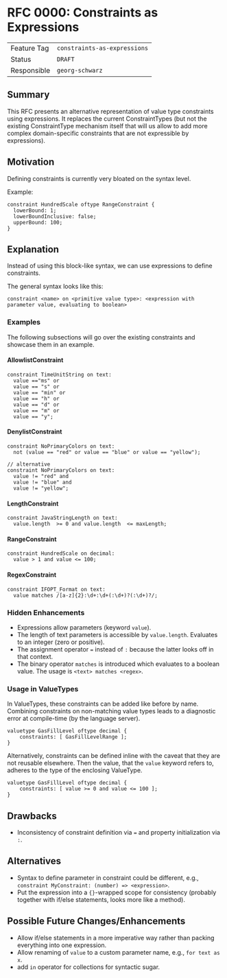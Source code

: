 <!--
SPDX-FileCopyrightText: 2023 Friedrich-Alexander-Universitat Erlangen-Nurnberg

SPDX-License-Identifier: AGPL-3.0-only
-->

# RFC 0000: Constraints as Expressions

| | |
|---|---|
| Feature Tag | `constraints-as-expressions` | 
| Status | `DRAFT` | <!-- Possible values: DRAFT, DISCUSSION, ACCEPTED, REJECTED -->
| Responsible | `georg-schwarz` | 
<!-- 
  Status Overview:
  - DRAFT: The RFC is not ready for a review and currently under change. Feel free to already ask for feedback on the structure and contents at this stage.
  - DISCUSSION: The RFC is open for discussion. Usually, we open a PR to trigger discussions.
  - ACCEPTED: The RFC was accepted. Create issues to prepare implementation of the RFC.
  - REJECTED: The RFC was rejected. If another revision emerges, switch to status DRAFT.
-->

## Summary

This RFC presents an alternative representation of value type constraints using expressions. It replaces the current ConstraintTypes (but not the existing ConstraintType mechanism itself that will us allow to add more complex domain-specific constraints that are not expressible by expressions).

## Motivation

Defining constraints is currently very bloated on the syntax level.

Example:
```
constraint HundredScale oftype RangeConstraint {
  lowerBound: 1;
  lowerBoundInclusive: false;
  upperBound: 100;      
}
```

## Explanation

Instead of using this block-like syntax, we can use expressions to define constraints.

The general syntax looks like this: 
```
constraint <name> on <primitive value type>: <expression with parameter value, evaluating to boolean>
```

### Examples

The following subsections will go over the existing constraints and showcase them in an example.

#### AllowlistConstraint

```
constraint TimeUnitString on text:
  value =="ms" or 
  value == "s" or 
  value == "min" or 
  value == "h" or 
  value == "d" or 
  value == "m" or 
  value == "y";
```

#### DenylistConstraint
```
constraint NoPrimaryColors on text:
  not (value == "red" or value == "blue" or value == "yellow");

// alternative
constraint NoPrimaryColors on text:
  value != "red" and 
  value != "blue" and 
  value != "yellow";
```

#### LengthConstraint
```
constraint JavaStringLength on text:
  value.length  >= 0 and value.length  <= maxLength;
```

#### RangeConstraint
```
constraint HundredScale on decimal:
  value > 1 and value <= 100; 
```

#### RegexConstraint
```
constraint IFOPT_Format on text:
  value matches /[a-z]{2}:\d+:\d+(:\d+)?(:\d+)?/;
```

### Hidden Enhancements
* Expressions allow parameters (keyword `value`).
* The length of text parameters is accessible by `value.length`. Evaluates to an integer (zero or positive).
* The assignment operator `=` instead of `:` because the latter looks off in that context.
* The binary operator `matches` is introduced which evaluates to a boolean value. The usage is `<text> matches <regex>`.

### Usage in ValueTypes
In ValueTypes, these constraints can be added like before by name. Combining constraints on non-matching value types leads to a diagnostic error at compile-time (by the language server).
```
valuetype GasFillLevel oftype decimal {
    constraints: [ GasFillLevelRange ];
}
```

Alternatively, constraints can be defined inline with the caveat that they are not reusable elsewhere. Then the value, that the `value` keyword refers to, adheres to the type of the enclosing ValueType.
```
valuetype GasFillLevel oftype decimal {
    constraints: [ value >= 0 and value <= 100 ];
}
```


## Drawbacks

- Inconsistency of constraint definition via `=` and property initialization via `:`.

## Alternatives

- Syntax to define parameter in constraint could be different, e.g., `constraint MyConstraint: (number) => <expression>`.
- Put the expression into a `{}`-wrapped scope for consistency (probably together with if/else statements, looks more like a method).



## Possible Future Changes/Enhancements
- Allow if/else statements in a more imperative way rather than packing everything into one expression.
- Allow renaming of `value` to a custom parameter name, e.g., `for text as x`.
- add `in` operator for collections for syntactic sugar.


